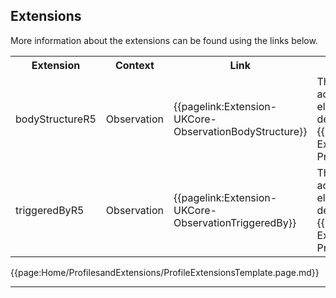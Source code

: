## Extensions

More information about the extensions can be found using the links below.

<table class="assets" title="Extension list">
<tr>
<th class="width20">Extension</th>
<th class="width20">Context</th>
<th class="width30">Link</th>
<th class="width30">Comment</th>
</tr>
<tr>
<td>bodyStructureR5</td>
<td>Observation</td>
<td>{{pagelink:Extension-UKCore-ObservationBodyStructure}}</td>
<td>This is a pre-adopted R5 element, for more details, see {{pagelink:Library-Extensions-PreAdopt}}.</td>
</tr>
<tr>
<td>triggeredByR5</td>
<td>Observation</td>
<td>{{pagelink:Extension-UKCore-ObservationTriggeredBy}}</td>
<td>This is a pre-adopted R5 element, for more details, see {{pagelink:Library-Extensions-PreAdopt}}.</td>
</tr>
</table>


{{page:Home/ProfilesandExtensions/ProfileExtensionsTemplate.page.md}}

---